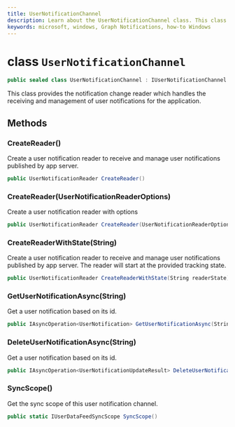 ```yaml
---
title: UserNotificationChannel
description: Learn about the UserNotificationChannel class. This class manages the life cycle of user notifications.
keywords: microsoft, windows, Graph Notifications, how-to Windows 
---
```


# class `UserNotificationChannel`

```C#
public sealed class UserNotificationChannel : IUserNotificationChannel
```

This class provides the notification change reader which handles the receiving and management of user notifications for the application. 

## Methods

### CreateReader() 
Create a user notification reader to receive and manage user notifications published by app server.
```C#
public UserNotificationReader CreateReader()
```

### CreateReader(UserNotificationReaderOptions) 
Create a user notification reader with options 
```C#
public UserNotificationReader CreateReader(UserNotificationReaderOptions options)
```

### CreateReaderWithState(String) 
Create a user notification reader to receive and manage user notifications published by app server. 
The reader will start at the provided tracking state. 
```C#
public UserNotificationReader CreateReaderWithState(String readerState)
```

### GetUserNotificationAsync(String)
Get a user notification based on its id. 
```C#
public IAsyncOperation<UserNotification> GetUserNotificationAsync(String notificationId)
```

### DeleteUserNotificationAsync(String)
Get a user notification based on its id. 
```C#
public IAsyncOperation<UserNotificationUpdateResult> DeleteUserNotificationAsync(String notificationId)
```

### SyncScope()
Get the sync scope of this user notification channel.
```C#
public static IUserDataFeedSyncScope SyncScope()
```
